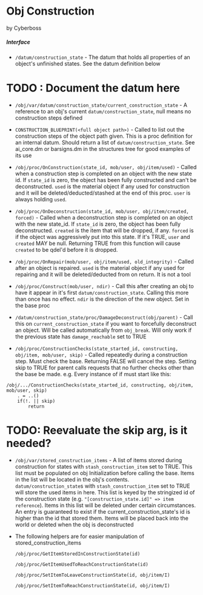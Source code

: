 # Obj Construction
by Cyberboss

##### Interface 

- `/datum/construction_state` - The datum that holds all properties of an object's unfinished states. See the datum definition below

# TODO : Document the datum here

- `/obj/var/datum/construction_state/current_construction_state` - A reference to an obj's current `datum/construction_state`, null means no construction steps defined

- `CONSTRUCTION_BLUEPRINT(<full object path>)` - Called to list out the construction steps of the object path given. This is a proc definition for an internal datum. Should return a list of `datum/construction_state`. See ai_core.dm or barsigns.dm in the structures tree for good examples of its use

- `/obj/proc/OnConstruction(state_id, mob/user, obj/item/used)` - Called when a construction step is completed on an object with the new state id. If `state_id` is zero, the object has been fully constructed and can't be deconstructed.	`used` is the material object if any used for construction and it will be deleted/deducted/stashed at the end of this proc. `user` is always holding `used`.

- `/obj/proc/OnDeconstruction(state_id, mob/user, obj/item/created, forced)` - Called when a deconstruction step is completed on an object with the new state_id. If `state_id` is zero, the object has been fully deconstructed. `created` is the item that will be dropped, if any. `forced` is if the object was aggressively put into this state. If it's TRUE, `user` and `created` MAY be null. Returning TRUE from this function will cause `created` to be qdel'd before it is dropped.

- `/obj/proc/OnRepair(mob/user, obj/item/used, old_integrity)` - Called after an object is repaired. `used` is the material object if any used for repairing and it will be deleted/deducted from on return. It is not a tool

- `/obj/proc/Construct(mob/user, ndir)` - Call this after creating an obj to have it appear in it's first `datum/construction_state`. Calling this more than once has no effect. `ndir` is the direction of the new object. Set in the base proc
	
- `/datum/construction_state/proc/DamageDeconstruct(obj/parent)` - Call this on `current_construction_state` if you want to forcefully deconstruct an object. Will be called automatically from `obj_break`. Will only work if the previous state has `damage_reachable` set to TRUE

- `/obj/proc/ConstructionChecks(state_started_id, constructing, obj/item, mob/user, skip)` - Called repeatedly during a construction step. Must check the base. Returning FALSE will cancel the step. Setting skip to TRUE for parent calls requests that no further checks other than the base be made. e.g. Every instance of if must start like this:
```
/obj/.../ConstructionChecks(state_started_id, constructing, obj/item, mob/user, skip)
	. = ..()
    if(!. || skip)
    	return
```
# TODO: Reevaluate the skip arg, is it needed?


- `/obj/var/stored_construction_items` - A list of items stored during construction for states with `stash_construction_item` set to TRUE. This list must be populated on obj Initialization before calling the base. Items in the list will be located in the obj's contents. `datum/construction_state`s with `stash_construction_item` set to TRUE will store the used items in here. This list is keyed by the stringized id of the construction state (e.g. `"[construction_state.id]" => item reference`). Items in this list will be deleted under certain circumstances. An entry is guaranteed to exist if the current_construction_state's id is higher than the id that stored them. Items will be placed back into the world or deleted when the obj is deconstructed
- 
	The following helpers are for easier manipulation of stored_construction_items

	`/obj/proc/GetItemStoredInConstructionState(id)`
    
    `/obj/proc/GetItemUsedToReachConstructionState(id)`
    
	`/obj/proc/SetItemToLeaveConstructionState(id, obj/item/I)`
    
	`/obj/proc/SetItemToReachConstructionState(id, obj/item/I)`